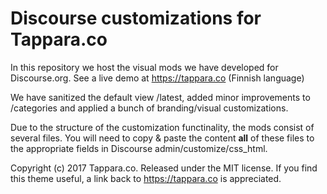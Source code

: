 # Discourse customizations for Tappara.co

In this repository we host the visual mods we have developed for Discourse.org. See a live demo at https://tappara.co (Finnish language)

We have sanitized the default view /latest, added minor improvements to /categories and applied a bunch of branding/visual customizations.

Due to the structure of the customization functinality, the mods consist of several files. You will need to copy & paste the content **all** of these files to the appropriate fields in Discourse admin/customize/css_html.

Copyright (c) 2017 Tappara.co. Released under the MIT license.
If you find this theme useful, a link back to https://tappara.co is appreciated.
